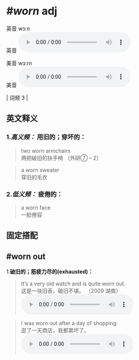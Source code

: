 # ***\#worn*** adj
英音 wɔːn  
英音
<audio src="./media/worn-B.aac" controls="controls"></audio>

美音 wɔːrn  
美音
<audio src="./media/worn.aac" controls="controls"></audio>



| 词频 3 |  

英文释义
---
### 1.*高义频：* **用旧的；穿坏的：**  

 > two worn armchairs   
 > 两把破旧的扶手椅  （外研⑦ – 2）  

 > a worn sweater  
 > 穿旧的毛衣    

### 2.*低义频：* **疲倦的：**  

 > a worn face   
 > 一脸倦容    


固定搭配
---
## \#worn out 
1.**破旧的；筋疲力尽的(exhausted)：**  

 > It’s a very old watch and is quite worn out.   
 > 这是一块旧表，破旧不堪。  （2009 湖南）  
<audio src="./media/1-worn.aac" controls="controls"></audio>

 > I was worn out after a day of shopping.   
 > 逛了一天商店，我都累坏了。    
<audio src="./media/2-worn.aac" controls="controls"></audio>


